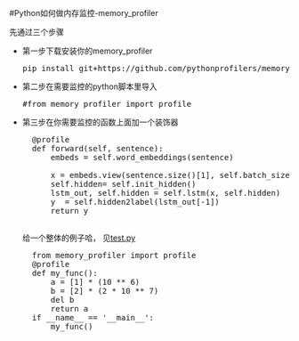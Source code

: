 #Python如何做内存监控-memory_profiler

先通过三个步骤

- 第一步下载安装你的memory_profiler
		
	<pre>pip install git+https://github.com/pythonprofilers/memory_profiler.git </pre>

- 第二步在需要监控的python脚本里导入
	
	<pre>#from memory_profiler import profile </pre>
- 第三步在你需要监控的函数上面加一个装饰器
	<pre>
    @profile
	def forward(self, sentence):
        embeds = self.word_embeddings(sentence)

        x = embeds.view(sentence.size()[1], self.batch_size, -1)
        self.hidden= self.init_hidden()
        lstm_out, self.hidden = self.lstm(x, self.hidden)
        y  = self.hidden2label(lstm_out[-1])
        return y
	</pre>

	给一个整体的例子哈， 见[test.py](test.py)
	<pre>
	from memory_profiler import profile
	@profile
	def my_func():
	    a = [1] * (10 ** 6)
	    b = [2] * (2 * 10 ** 7)
	    del b
	    return a		 
	if __name__ == '__main__':
	    my_func()
	</pre>
